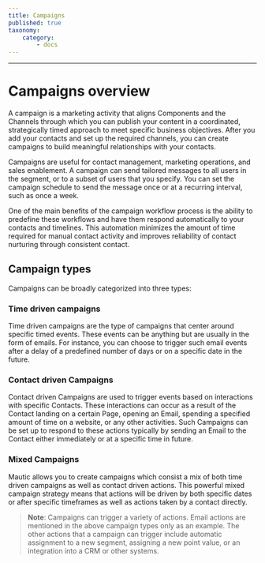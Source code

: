 ```yaml
---
title: Campaigns
published: true
taxonomy:
    category:
        - docs
---
```


---------------------
# Campaigns overview
A campaign is a marketing activity that aligns Components and the Channels through which you can publish your content in a coordinated, strategically timed approach to meet specific business objectives. After you add your contacts and set up the required channels, you can create campaigns to build meaningful relationships with your contacts.

Campaigns are useful for contact management, marketing operations, and sales enablement. A campaign can send tailored messages to all users in the segment, or to a subset of users that you specify. You can set the campaign schedule to send the message once or at a recurring interval, such as once a week.

One of the main benefits of the campaign workflow process is the ability to predefine these workflows and have them respond automatically to your contacts and timelines. This automation minimizes the amount of time required for manual contact activity and improves reliability of contact nurturing through consistent contact.

## Campaign types
Campaigns can be broadly categorized into three types:

### Time driven campaigns

Time driven campaigns are the type of campaigns that center around specific timed events. These events can be anything but are usually in the form of emails. For instance, you can choose to trigger such email events after a delay of a predefined number of days or on a specific date in the future.

### Contact driven Campaigns

Contact driven Campaigns are used to trigger events based on interactions with specific Contacts. These interactions can occur as a result of the Contact landing on a certain Page, opening an Email, spending a specified amount of time on a website, or any other activities. Such Campaigns can be set up to respond to these actions typically by sending an Email to the Contact either immediately or at a specific time in future.

### Mixed Campaigns

Mautic allows you to create campaigns which consist a mix of both time driven campaigns as well as contact driven actions. This powerful mixed campaign strategy means that actions will be driven by both specific dates or after specific timeframes as well as actions taken by a contact directly.
<br>

> **Note**: Campaigns can trigger a variety of actions. Email actions are mentioned in the above campaign types only as an example. The other actions that a campaign can trigger include automatic assignment to a new segment, assigning a new point value, or an integration into a CRM or other systems.
